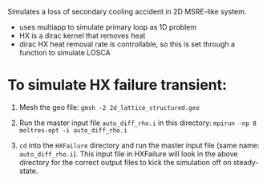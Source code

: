 Simulates a loss of secondary cooling accident in 2D MSRE-like system.
 - uses multiapp to simulate primary loop as 1D problem
 - HX is a dirac kernel that removes heat
 - dirac HX heat removal rate is controllable, so this is set through a function to simulate LOSCA

# To simulate HX failure transient:

1. Mesh the geo file: `gmsh -2 2d_lattice_structured.geo`

2. Run the master input file `auto_diff_rho.i` in this directory:
   `mpirun -np 8 moltres-opt -i auto_diff_rho.i`

3. `cd` into the `HXFailure` directory and run the master input file
   (same name: `auto_diff_rho.i`). This input file in HXFailure will look
   in the above directory for the correct output files to kick the
   simulation off on steady-state.

